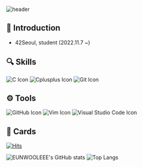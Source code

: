 ![header](https://capsule-render.vercel.app/api?type=venom&color=auto&height=300&section=header&text=Hi%20I'm%20eunwoo&fontSize=50)

## 🧸 Introduction
- 42Seoul, student (2022.11.7 ~)

## 🔍 Skills
![C Icon](https://img.shields.io/badge/C-A8B9CC?style=flat&logo=c&logoColor=white)
![Cplusplus Icon](https://img.shields.io/badge/C++-00599C?style=flat&logo=cplusplus&logoColor=white)
![Git Icon](https://img.shields.io/badge/Git-F05032?style=flat&logo=git&logoColor=white)

## ⚙️ Tools
![GitHub Icon](https://img.shields.io/badge/GitHub-181717?style=flat&logo=github&logoColor=white)
![Vim Icon](https://img.shields.io/badge/Vim-019733?style=flat&logo=vim&logoColor=white)
![Visual Studio Code Icon](https://img.shields.io/badge/Visual_Studio_Code-007ACC?style=flat&logo=visualstudiocode&logoColor=white)

## 💌 Cards
[![Hits](https://hits.seeyoufarm.com/api/count/incr/badge.svg?url=https%3A%2F%2Fgithub.com%2FEUNWOOLEEE&count_bg=%2379C83D&title_bg=%23555555&icon=&icon_color=%23E7E7E7&title=hits&edge_flat=false)](https://hits.seeyoufarm.com)

![EUNWOOLEEE's GitHub stats](https://github-readme-stats.vercel.app/api?username=EUNWOOLEEE&show_icons=true&theme=onedark) ![Top Langs](https://github-readme-stats.vercel.app/api/top-langs/?username=EUNWOOLEEE&layout=compact&theme=onedark)

